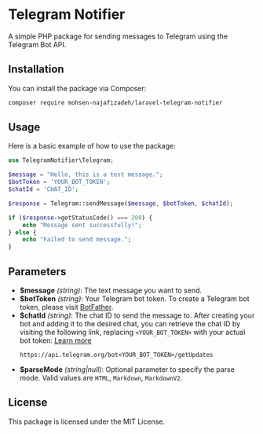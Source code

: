 
# Telegram Notifier

A simple PHP package for sending messages to Telegram using the Telegram Bot API.

## Installation

You can install the package via Composer:

```bash
composer require mohsen-najafizadeh/laravel-telegram-notifier
```

## Usage

Here is a basic example of how to use the package:

```php
use TelegramNotifier\Telegram;

$message = "Hello, this is a test message.";
$botToken = 'YOUR_BOT_TOKEN';
$chatId = 'CHAT_ID';

$response = Telegram::sendMessage($message, $botToken, $chatId);

if ($response->getStatusCode() === 200) {
    echo "Message sent successfully!";
} else {
    echo "Failed to send message.";
}
```

## Parameters

- **$message** *(string)*: The text message you want to send.
- **$botToken** *(string)*: Your Telegram bot token. To create a Telegram bot token, please visit [BotFather](https://t.me/BotFather).
- **$chatId** *(string)*: The chat ID to send the message to. After creating your bot and adding it to the desired chat, you can retrieve the chat ID by visiting the following link, replacing `<YOUR_BOT_TOKEN>` with your actual bot token: [Learn more](https://core.telegram.org/bots/api#getupdates)
    ```
    https://api.telegram.org/bot<YOUR_BOT_TOKEN>/getUpdates
    ```
- **$parseMode** *(string|null)*: Optional parameter to specify the parse mode. Valid values are `HTML`, `Markdown`, `MarkdownV2`.

## License

This package is licensed under the MIT License.
